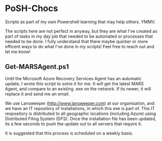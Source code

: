 # PoSH-Chocs
Scripts as part of my own Powershell learning that may help others. YMMV.

The scripts here are not perfect in anyway, but they are what I've created as part of tasks in my day job that needed to be automated
or processes that needed to be done. I fully understand that there maybe quicker or more efficent ways to do what I've done in my
scripts! Feel free to reach out and let me know! 

## Get-MARSAgent.ps1

Until the Microsoft Azure Recovery Services Agent has an automatic update, I wrote this script to solve it for me. It will get the latest MARS Agent, and compare to an existing .exe on the network. If its newer, it will replace it and send me an email. 

We use Lansweeper (http://www.lansweeper.com) at our organisation, and we have an IT repository of installations, in which this exe is part of. This IT respository is distributed to all geographic locations (including Azure) using Distributed Filing System (DFS). Once the installation file has been updated, its a few seconds to push the update out to all servers that require it. 

It is suggested that this process is scheduled on a weekly basis. 

